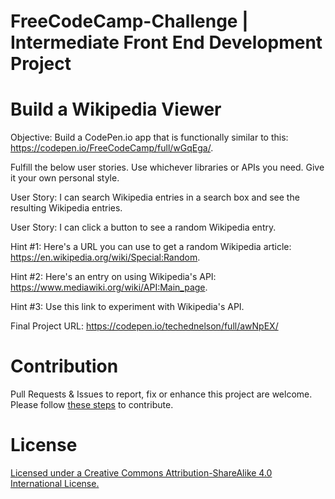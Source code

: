 # FreeCodeCamp-Challenge | Intermediate Front End Development Project

# Build a Wikipedia Viewer

Objective: Build a CodePen.io app that is functionally similar to this: https://codepen.io/FreeCodeCamp/full/wGqEga/.

Fulfill the below user stories. Use whichever libraries or APIs you need. Give it your own personal style.

User Story: I can search Wikipedia entries in a search box and see the resulting Wikipedia entries.

User Story: I can click a button to see a random Wikipedia entry.

Hint #1: Here's a URL you can use to get a random Wikipedia article: https://en.wikipedia.org/wiki/Special:Random.

Hint #2: Here's an entry on using Wikipedia's API: https://www.mediawiki.org/wiki/API:Main_page.

Hint #3: Use this link to experiment with Wikipedia's API.

Final Project URL:  https://codepen.io/techednelson/full/awNpEX/

# Contribution

Pull Requests & Issues to report, fix  or enhance this project are welcome. Please follow [these steps](CONTRIBUTING.md) to contribute.

# License

[Licensed under a Creative Commons Attribution-ShareAlike 4.0 International License.](https://creativecommons.org/licenses/by-sa/4.0/)
